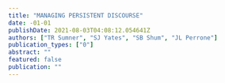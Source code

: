 ```yaml
---
title: "MANAGING PERSISTENT DISCOURSE"
date: -01-01
publishDate: 2021-08-03T04:08:12.054641Z
authors: ["TR Sumner", "SJ Yates", "SB Shum", "JL Perrone"]
publication_types: ["0"]
abstract: ""
featured: false
publication: ""
---
```


